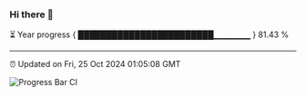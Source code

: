 ### Hi there 👋

⏳ Year progress { ████████████████████████▁▁▁▁▁▁ } 81.43 %

---

⏰ Updated on Fri, 25 Oct 2024 01:05:08 GMT

![Progress Bar CI](https://github.com/liununu/liununu/workflows/Progress%20Bar%20CI/badge.svg)
